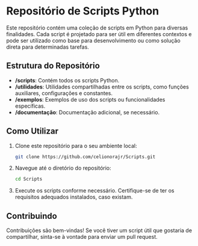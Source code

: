 # Repositório de Scripts Python

Este repositório contém uma coleção de scripts em Python para diversas finalidades. Cada script é projetado para ser útil em diferentes contextos e pode ser utilizado como base para desenvolvimento ou como solução direta para determinadas tarefas.

## Estrutura do Repositório

- **/scripts**: Contém todos os scripts Python.
- **/utilidades**: Utilidades compartilhadas entre os scripts, como funções auxiliares, configurações e constantes.
- **/exemplos**: Exemplos de uso dos scripts ou funcionalidades específicas.
- **/documentação**: Documentação adicional, se necessário.

## Como Utilizar

1. Clone este repositório para o seu ambiente local:

    ```bash
    git clone https://github.com/celionorajr/Scripts.git
    ```

2. Navegue até o diretório do repositório:

    ```bash
    cd Scripts
    ```

3. Execute os scripts conforme necessário. Certifique-se de ter os requisitos adequados instalados, caso existam.

## Contribuindo

Contribuições são bem-vindas! Se você tiver um script útil que gostaria de compartilhar, sinta-se à vontade para enviar um pull request.

